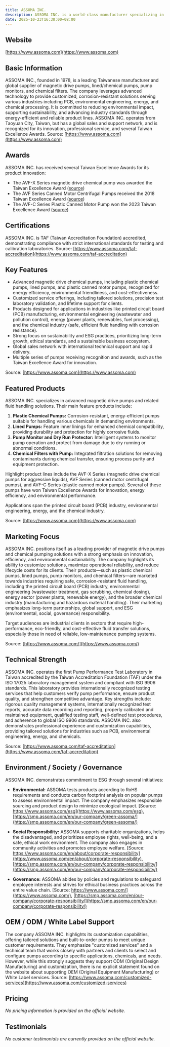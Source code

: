 ```yaml
---
title: ASSOMA INC.
description: ASSOMA INC. is a world-class manufacturer specializing in magnetic drive pumps and corrosion-resistant chemical fluid transfer solutions. Since 1978, the company has delivered innovative, eco-conscious pump technologies for industries such as PCB manufacturing, environmental engineering, energy, and chemicals, offering products and services that maximize efficiency, safety, and sustainability.
date: 2025-10-23T16:30:00+08:00
---
```


## Website

[https://www.assoma.com](https://www.assoma.com)

## Basic Information

ASSOMA INC., founded in 1978, is a leading Taiwanese manufacturer and global supplier of magnetic drive pumps, lined/chemical pumps, pump monitors, and chemical filters. The company leverages advanced technology to provide customized, corrosion-resistant solutions serving various industries including PCB, environmental engineering, energy, and chemical processing. It is committed to reducing environmental impact, supporting sustainability, and advancing industry standards through energy-efficient and reliable product lines. ASSOMA INC. operates from Taoyuan City, Taiwan, but has a global sales and support network, and is recognized for its innovation, professional service, and several Taiwan Excellence Awards.
Source: [https://www.assoma.com](https://www.assoma.com)

## Awards

ASSOMA INC. has received several Taiwan Excellence Awards for its product innovation:
- The AVF-X Series magnetic drive chemical pump was awarded the Taiwan Excellence Award ([source](https://www.assoma.com/blog/awards-11/avf-x-series-magnetic-drive-chemical-pump-for-aggressive-liquids-has-been-awarded-the-taiwan-excellence-award-36))
- The AVF Series Canned Motor Centrifugal Pumps received the 2018 Taiwan Excellence Award ([source](https://www.assoma.com/blog/awards-11/avf-pump-receives-2018-taiwan-excellence-award-32))
- The AVF-C Series Plastic Canned Motor Pump won the 2023 Taiwan Excellence Award ([source](https://www.assoma.com/blog/awards-11/avf-c-series-plastic-canned-motor-pump-has-won-the-2023-taiwan-excellence-award-34))

## Certifications

ASSOMA INC. is TAF (Taiwan Accreditation Foundation) accredited, demonstrating compliance with strict international standards for testing and calibration laboratories.
Source: [https://www.assoma.com/taf-accreditation](https://www.assoma.com/taf-accreditation)

## Key Features

- Advanced magnetic drive chemical pumps, including plastic chemical pumps, lined pumps, and plastic canned motor pumps, recognized for energy efficiency, environmental friendliness, and cost-effectiveness.
- Customized service offerings, including tailored solutions, precision test laboratory validation, and lifetime support for clients.
- Products designed for applications in industries like printed circuit board (PCB) manufacturing, environmental engineering (wastewater and pollution control), energy (power plants, renewables, fuel processing), and the chemical industry (safe, efficient fluid handling with corrosion resistance).
- Strong focus on sustainability and ESG practices, prioritizing long-term growth, ethical standards, and a sustainable business ecosystem.
- Global sales network with international technical support and rapid delivery.
- Multiple series of pumps receiving recognition and awards, such as the Taiwan Excellence Award for innovation.

Source: [https://www.assoma.com](https://www.assoma.com)

## Featured Products

ASSOMA INC. specializes in advanced magnetic drive pumps and related fluid handling solutions. Their main feature products include:

1. **Plastic Chemical Pumps:** Corrosion-resistant, energy-efficient pumps suitable for handling various chemicals in demanding environments.
2. **Lined Pumps:** Feature inner linings for enhanced chemical compatibility, providing durability and protection for highly corrosive fluids.
3. **Pump Monitor and Dry Run Protector:** Intelligent systems to monitor pump operation and protect from damage due to dry running or abnormal conditions.
4. **Chemical Filters with Pump:** Integrated filtration solutions for removing contaminants during chemical transfer, ensuring process purity and equipment protection.

Highlight product lines include the AVF-X Series (magnetic drive chemical pumps for aggressive liquids), AVF Series (canned motor centrifugal pumps), and AVF-C Series (plastic canned motor pumps). Several of these pumps have won Taiwan Excellence Awards for innovation, energy efficiency, and environmental performance.

Applications span the printed circuit board (PCB) industry, environmental engineering, energy, and the chemical industry.

Source: [https://www.assoma.com](https://www.assoma.com)

## Marketing Focus

ASSOMA INC. positions itself as a leading provider of magnetic drive pumps and chemical pumping solutions with a strong emphasis on innovation, efficiency, and environmental sustainability. The company highlights its ability to customize solutions, maximize operational reliability, and reduce lifecycle costs for its clients. Their products—such as plastic chemical pumps, lined pumps, pump monitors, and chemical filters—are marketed towards industries requiring safe, corrosion-resistant fluid handling, including the printed circuit board (PCB) industry, environmental engineering (wastewater treatment, gas scrubbing, chemical dosing), energy sector (power plants, renewable energy), and the broader chemical industry (manufacturing and hazardous material handling). Their marketing emphasizes long-term partnerships, global support, and ESG (environmental, social, governance) responsibility.

Target audiences are industrial clients in sectors that require high-performance, eco-friendly, and cost-effective fluid transfer solutions, especially those in need of reliable, low-maintenance pumping systems.

Source: [https://www.assoma.com/](https://www.assoma.com/)

## Technical Strength

ASSOMA INC. operates the first Pump Performance Test Laboratory in Taiwan accredited by the Taiwan Accreditation Foundation (TAF) under the ISO 17025 laboratory management system and compliant with ISO 9906 standards. This laboratory provides internationally recognized testing services that help customers verify pump performance, ensure product quality, and strengthen competitive advantage. Key strengths include: rigorous quality management systems, internationally recognized test reports, accurate data recording and reporting, properly calibrated and maintained equipment, qualified testing staff, well-defined test procedures, and adherence to global ISO 9906 standards. ASSOMA INC. also demonstrates professional experience and customization capabilities, providing tailored solutions for industries such as PCB, environmental engineering, energy, and chemicals.

Source: [https://www.assoma.com/taf-accreditation](https://www.assoma.com/taf-accreditation)

## Environment / Society / Governance

ASSOMA INC. demonstrates commitment to ESG through several initiatives:

- **Environmental:** ASSOMA tests products according to RoHS requirements and conducts carbon footprint analysis on popular pumps to assess environmental impact. The company emphasizes responsible sourcing and product design to minimize ecological impact.
  [Source: https://www.assoma.com/esg](https://www.assoma.com/esg), [https://smp.assoma.com/en/our-company/green-assoma/](https://smp.assoma.com/en/our-company/green-assoma/)

- **Social Responsibility:** ASSOMA supports charitable organizations, helps the disadvantaged, and prioritizes employee rights, well-being, and a safe, ethical work environment. The company also engages in community activities and promotes employee welfare.
  [Source: https://www.assoma.com/en/about/corporate-responsibility](https://www.assoma.com/en/about/corporate-responsibility), [https://smp.assoma.com/en/our-company/corporate-responsibility/](https://smp.assoma.com/en/our-company/corporate-responsibility/)

- **Governance:** ASSOMA abides by policies and regulations to safeguard employee interests and strives for ethical business practices across the entire value chain.
  [Source: https://www.assoma.com/](https://www.assoma.com/), [https://smp.assoma.com/en/our-company/corporate-responsibility/](https://smp.assoma.com/en/our-company/corporate-responsibility/)

## OEM / ODM / White Label Support

The company ASSOMA INC. highlights its customization capabilities, offering tailored solutions and built-to-order pumps to meet unique customer requirements. They emphasize "customized services" and a technical team that works closely with partners and clients to select and configure pumps according to specific applications, chemicals, and needs. However, while this strongly suggests they support ODM (Original Design Manufacturing) and customization, there is no explicit statement found on the website about supporting OEM (Original Equipment Manufacturing) or White Label services.
Source: [https://www.assoma.com/customized-services](https://www.assoma.com/customized-services)

## Pricing

_No pricing information is provided on the official website._

## Testimonials

_No customer testimonials are currently provided on the official website._